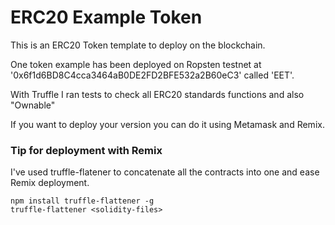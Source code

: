# ERC20 Example Token

This is an ERC20 Token template to deploy on the blockchain.  

One token example has been deployed on Ropsten testnet at '0x6f1d6BD8C4cca3464aB0DE2FD2BFE532a2B60eC3' called 'EET'.  

With Truffle I ran tests to check all ERC20 standards functions and also "Ownable"


If you want to deploy your version you can do it using Metamask and Remix.  

### Tip for deployment with Remix

I've used truffle-flatener to concatenate all the contracts into one and ease Remix deployment.  

```
npm install truffle-flattener -g
truffle-flattener <solidity-files>
```